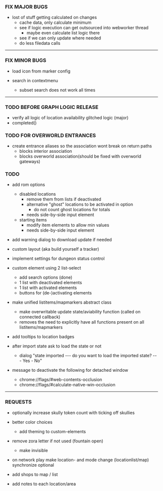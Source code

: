 
### FIX MAJOR BUGS

- lost of stuff getting calculated on changes
    - cache data, only calculate minimum
    - see if logic execution can get outsourced into webworker thread
        - maybe even calculate list logic there
    - see if we can only update where needed
    - do less filedata calls

---

### FIX MINOR BUGS

- load icon from marker config

- search in contextmenu
    - subset search does not work all times

---

### TODO BEFORE GRAPH LOGIC RELEASE

- verify all logic of location availability glitched logic (major)
- completed()


### TODO FOR OVERWORLD ENTRANCES

- create entrance aliases so the association wont break on return paths
    - blocks interior association
    - blocks overworld association(should be fixed with overworld gateways)
    

### TODO

- add rom options
    - disabled locations
        - remove them from lists if deactivated
        - alternative "ghost" locations to be activated in option
            - do not count ghost locations for totals
        - needs side-by-side input element
    - starting items
        - modify item elements to allow min values
        - needs side-by-side input element

- add warning dialog to download update if needed

- custom layout (aka build yourself a tracker)

- implement settings for dungeon status control

- custom element using 2 list-select
    - add search options (done)
    - 1 list with deactivated elements
    - 1 list with activated elements
    - buttons for (de-)activating elements

- make unified listitems/mapmarkers abstract class
    - make overwritable update state/aviability function (called on connected callback)
    - removes the need to explicitly have all functions present on all listitems/mapmarkers
    
- add tooltips to location badges

- after import state ask to load the state or not
    - dialog "state imported --- do you want to load the imported state? --- Yes - No"

- message to deactivate the following for detached window
    - chrome://flags/#web-contents-occlusion
    - chrome://flags/#calculate-native-win-occlusion

---

### REQUESTS

- optionally increase skully token count with ticking off skullies

- better color choices
    - add theming to custom-elements

- remove zora letter if not used (fountain open)
    - make invisible

- on network play make location- and mode change (locationlist/map) synchronize optional

- add shops to map / list

- add notes to each location/area
